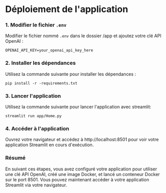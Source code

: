 # Déploiement de l'application

### 1. Modifier le fichier `.env`

Modifier le fichier nommé `.env` dans le dossier /app et ajoutez votre clé API OpenAI :

```plaintext
OPENAI_API_KEY=your_openai_api_key_here
```

### 2. Installer les dépendances

Utilisez la commande suivante pour installer les dépendances : 

```plaintext
pip install -r -requirements.txt
```

### 3. Lancer l'application

Utilisez la commande suivante pour lancer l'application avec streamlit:

```plaintext
streamlit run app/Home.py
```

### 4. Accéder à l'application

Ouvrez votre navigateur et accédez à http://localhost:8501 pour voir votre application Streamlit en cours d'exécution.

### Résumé
En suivant ces étapes, vous avez configuré votre application pour utiliser une clé API OpenAI, créé une image Docker, et lancé un conteneur Docker sur le port 8501. Vous pouvez maintenant accéder à votre application Streamlit via votre navigateur.
